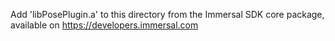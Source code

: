 Add 'libPosePlugin.a' to this directory from the Immersal SDK core package, available on https://developers.immersal.com

